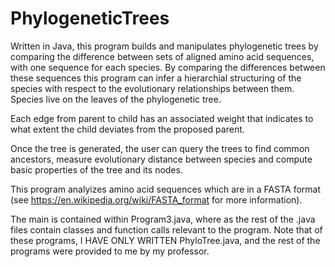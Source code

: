 # PhylogeneticTrees
Written in Java, this program builds and manipulates phylogenetic trees by comparing the difference between sets of aligned amino acid sequences, with one sequence for each species. By comparing the differences between these sequences this program can infer a hierarchial structuring of the species with respect to the evolutionary relationships between them. Species live on the leaves of the phylogenetic tree.

Each edge from parent to child has an associated weight that indicates to what extent the child deviates from the proposed parent.

Once the tree is generated, the user can query the trees to find common ancestors, measure evolutionary distance between species and compute basic properties of the tree and its nodes.

This program analyizes amino acid sequences which are in a FASTA format (see https://en.wikipedia.org/wiki/FASTA_format for more information).

The main is contained within Program3.java, where as the rest of the .java files contain classes and function calls relevant to the program. Note that of these programs, I HAVE ONLY WRITTEN PhyloTree.java, and the rest of the programs were provided to me by my professor.

